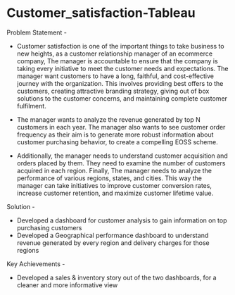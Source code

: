 # Customer_satisfaction-Tableau

Problem Statement - 

- Customer satisfaction is one of the important things to take business to new heights, as a customer relationship manager of an ecommerce company, The manager is accountable to 
ensure that the company is taking every initiative to meet the customer needs and expectations. The manager want customers to have a long, faithful, and cost-effective journey with
the organization. This involves providing best offers to the customers, creating attractive branding strategy, giving out of box solutions to the customer concerns, and maintaining
complete customer fulfilment.

- The manager wants to analyze the revenue generated by top N customers in each year. The manager also wants to see customer order frequency as their aim is to generate more robust
information about customer purchasing behavior, to create a compelling EOSS scheme.

- Additionally, the manager needs to understand customer acquisition and orders placed by them. They need to examine the number of customers acquired in each region. Finally, 
The manager needs to analyze the performance of various regions, states, and cities. This way the manager can take initiatives to improve customer conversion rates, 
increase customer retention, and maximize customer lifetime value.

Solution - 

- Developed a dashboard for customer analysis to gain information on top purchasing customers
- Developed a Geographical performance dashboard to understand revenue generated by every region and delivery charges for those regions

Key Achievements -

- Developed a sales & inventory story out of the two dashboards, for a cleaner and more informative view
